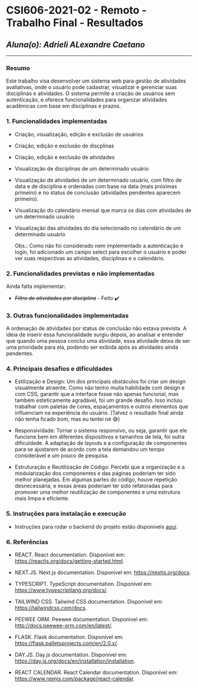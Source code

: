 # **CSI606-2021-02 - Remoto - Trabalho Final - Resultados**

## *Aluna(o): Adrieli ALexandre Caetano*

--------------

<!-- Este documento tem como objetivo apresentar o projeto desenvolvido, considerando o que foi definido na proposta e o produto final. -->

### Resumo

 Este trabalho visa desenvolver um sistema web para gestão de atividades avaliativas, onde o usuário pode cadastrar, visualizar e gerenciar suas disciplinas e atividades. O sistema permite a criação de usuários sem autenticação, e oferece funcionalidades para organizar atividades acadêmicas com base em disciplinas e prazos.

### 1. Funcionalidades implementadas
<!-- Descrever as funcionalidades que eram previstas e foram implementas. -->
- Criação, visualização, edição e exclusão de usuários
- Criação, edição e exclusão de discplinas
- Criação, edição e exclusão de atividades
- Visualização de disciplinas de um determinado usuário
- Visualização de atividades de um determinado usuário, com filtro de data e de disciplina e ordenadas com base na data (mais próximas primeiro) e no status de conclusão (atividades pendentes aparecem primeiro).
- Visualização do calendário mensal que marca os dias com atividades de um determinado usuário
- Visualização das atividades do dia selecionado no calendário de um determinado usuário
  

  Obs.: Como não foi considerado nem implementado a autenticação e login, foi adicionado um campo select para escolher o usuário e poder ver suas respectivas as atividades, disciplinas e o calendário.

### 2. Funcionalidades previstas e não implementadas
<!-- Descrever as funcionalidades que eram previstas e não foram implementas, apresentando uma breve justificativa do porquê elas não foram incluídas -->
Ainda falta implementar:
- ~~_Filtro de atividades por disciplina_~~  -  Feito ✔️

### 3. Outras funcionalidades implementadas
<!-- Descrever as funcionalidades implementas além daquelas que foram previstas, caso se aplique.  -->

A ordenação de atividades por status de conclusão não estava prevista. A ideia de inserir essa funcionalidade surgiu depois, ao analisar e entender que quando uma pessoa conclui uma atividade, essa atividade deixa de ser uma prioridade para ela, podendo ser exibida após as atividades ainda pendentes.

### 4. Principais desafios e dificuldades
<!-- Descrever os principais desafios encontrados no desenvolvimento do trabalho, quais foram as dificuldades e como elas foram superadas e resolvidas. -->
- Estilização e Design: Um dos principais obstáculos foi criar um design visualmente atraente. Como não tenho muita habilidade com design e com CSS, garantir que a interface fosse não apenas funcional, mas também esteticamente agradável, foi um grande desafio. Isso incluiu trabalhar com paletas de cores, espaçamentos e outros elementos que influenciam na experiência do usuário. (Talvez o resultado final ainda não tenha ficado bom, mas eu tentei né 😅)

- Responsividade: Tornar o sistema responsivo, ou seja, garantir que ele funcione bem em diferentes dispositivos e tamanhos de tela, foi outra dificuldade. A adaptação de layouts e a configuração de componentes para se ajustarem de acordo com a tela demandou um tempo considerável e um pouco de pesquisa.

- Estruturação e Reutilização de Código: Percebi que a organização e a modularização dos componentes e das páginas poderiam ter sido melhor planejadas. Em algumas partes do código, houve repetição desnecessária, e essas áreas poderiam ter sido refatoradas para promover uma melhor reutilização de componentes e uma estrutura mais limpa e eficiente.

### 5. Instruções para instalação e execução
<!-- Descrever o que deve ser feito para instalar (ou baixar) a aplicação, o que precisa ser configurando (parâmetros, banco de dados e afins) e como executá-la. -->
- Instruções para rodar o backend do projeto estão disponíveis [aqui](aplicacao/server/README.md).

### 6. Referências
<!-- Referências podem ser incluídas, caso necessário. Utilize o padrão ABNT. -->
- REACT. React documentation. Disponível em: https://reactjs.org/docs/getting-started.html. 

- NEXT.JS. Next.js documentation. Disponível em: https://nextjs.org/docs.

- TYPESCRIPT. TypeScript documentation. Disponível em: https://www.typescriptlang.org/docs/.

- TAILWIND CSS. Tailwind CSS documentation. Disponível em: https://tailwindcss.com/docs.

- PEEWEE ORM. Peewee documentation. Disponível em: http://docs.peewee-orm.com/en/latest/.

- FLASK. Flask documentation. Disponível em: https://flask.palletsprojects.com/en/2.0.x/.

- DAY.JS. Day.js documentation. Disponível em: https://day.js.org/docs/en/installation/installation.

- REACT CALENDAR. React Calendar documentation. Disponível em: https://www.npmjs.com/package/react-calendar.
